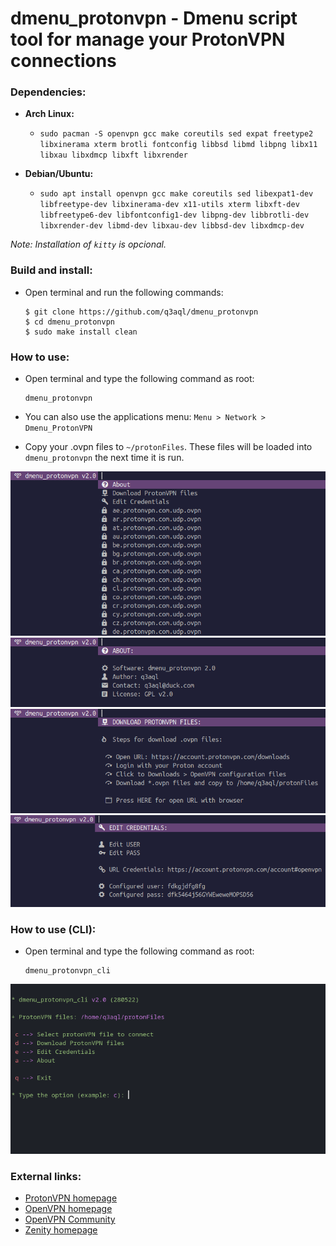 dmenu_protonvpn - Dmenu script tool for manage your ProtonVPN connections
=========================================================================

### Dependencies:
  
  * **Arch Linux:**
    * `sudo pacman -S openvpn gcc make coreutils sed expat freetype2 libxinerama xterm brotli fontconfig libbsd libmd libpng libx11 libxau libxdmcp libxft libxrender` 

  * **Debian/Ubuntu:**
    * `sudo apt install openvpn gcc make coreutils sed libexpat1-dev libfreetype-dev libxinerama-dev x11-utils xterm libxft-dev libfreetype6-dev libfontconfig1-dev libpng-dev libbrotli-dev libxrender-dev libmd-dev libxau-dev libbsd-dev libxdmcp-dev`

_Note: Installation of `kitty` is opcional._

### Build and install:

* Open terminal and run the following commands:

  ```shell
  $ git clone https://github.com/q3aql/dmenu_protonvpn
  $ cd dmenu_protonvpn
  $ sudo make install clean
  ````

### How to use:

* Open terminal and type the following command as root:

  ```shell
  dmenu_protonvpn
  ```

* You can also use the applications menu: `Menu > Network > Dmenu_ProtonVPN`

* Copy your .ovpn files to `~/protonFiles`. These files will be loaded into `dmenu_protonvpn` the next time it is run.

<img src="examples/dmenu_protonvpn.png" /> 
<img src="examples/dmenu_protonvpn_about.png" /> 
<img src="examples/dmenu_protonvpn_dfiles.png" /> 
<img src="examples/dmenu_protonvpn_credentials.png" /> 

### How to use (CLI):

* Open terminal and type the following command as root:

  ```shell
  dmenu_protonvpn_cli
  ```
  
<img src="examples/dmenu_protonvpn_cli.png" /> 
 
### External links:

  * [ProtonVPN homepage](https://protonvpn.com/)
  * [OpenVPN homepage](https://openvpn.net/)
  * [OpenVPN Community](https://openvpn.net/community-downloads/)
  * [Zenity homepage](https://wiki.gnome.org/Projects/Zenity)



